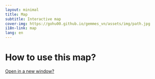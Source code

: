 ```yaml
---
layout: minimal
title: Map
subtitle: Interactive map
cover-img: https://gohu00.github.io/gemmes_vn/assets/img/path.jpg
i18n-link: map
lang: en
---
```


<style>

.conteneur
{
position: relative;
}

.conteneur iframe
{
position: absolute;
top: 0;
left: 0;
width: 100%;
height: 100%;
display:block;
overflow:hidden;
border:none;
}
</style>



<h1 class="text-center"> How to use this map? </h1>

<a href="https://remosat.usth.edu.vn/ecomore2/VNM">Open in a new window?</a>
<div class="conteneur">
<iframe ddd  src="https://remosat.usth.edu.vn/ecomore2/VNM"
style="border:none; overflow:hidden; width:100%; height:100%; left:0px; display:block;"></iframe>
</div>